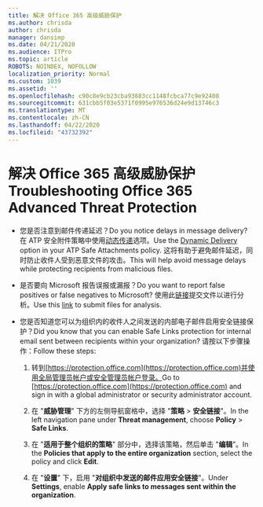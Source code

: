 ```yaml
---
title: 解决 Office 365 高级威胁保护
ms.author: chrisda
author: chrisda
manager: dansimp
ms.date: 04/21/2020
ms.audience: ITPro
ms.topic: article
ROBOTS: NOINDEX, NOFOLLOW
localization_priority: Normal
ms.custom: 1039
ms.assetid: ''
ms.openlocfilehash: c90c8e9cb23cba93883cc1148fcbca77c9e92408
ms.sourcegitcommit: 631cbb5f03e5371f0995e976536d24e9d13746c3
ms.translationtype: MT
ms.contentlocale: zh-CN
ms.lasthandoff: 04/22/2020
ms.locfileid: "43732392"
---
```

# <a name="troubleshooting-office-365-advanced-threat-protection"></a><span data-ttu-id="7aac7-102">解决 Office 365 高级威胁保护</span><span class="sxs-lookup"><span data-stu-id="7aac7-102">Troubleshooting Office 365 Advanced Threat Protection</span></span>

- <span data-ttu-id="7aac7-103">您是否注意到邮件传递延迟？</span><span class="sxs-lookup"><span data-stu-id="7aac7-103">Do you notice delays in message delivery?</span></span> <span data-ttu-id="7aac7-104">在 ATP 安全附件策略中使用[动态传递](https://docs.microsoft.com/office365/securitycompliance/dynamic-delivery-and-previewing)选项。</span><span class="sxs-lookup"><span data-stu-id="7aac7-104">Use the [Dynamic Delivery](https://docs.microsoft.com/office365/securitycompliance/dynamic-delivery-and-previewing) option in your ATP Safe Attachments policy.</span></span> <span data-ttu-id="7aac7-105">这将有助于避免邮件延迟，同时防止收件人受到恶意文件的攻击。</span><span class="sxs-lookup"><span data-stu-id="7aac7-105">This will help avoid message delays while protecting recipients from malicious files.</span></span>

- <span data-ttu-id="7aac7-106">是否要向 Microsoft 报告误报或漏报？</span><span class="sxs-lookup"><span data-stu-id="7aac7-106">Do you want to report false positives or false negatives to Microsoft?</span></span> <span data-ttu-id="7aac7-107">使用此[链接](https://www.microsoft.com/wdsi/filesubmission/)提交文件以进行分析。</span><span class="sxs-lookup"><span data-stu-id="7aac7-107">Use this [link](https://www.microsoft.com/wdsi/filesubmission/) to submit files for analysis.</span></span>

- <span data-ttu-id="7aac7-108">您是否知道您可以为组织内的收件人之间发送的内部电子邮件启用安全链接保护？</span><span class="sxs-lookup"><span data-stu-id="7aac7-108">Did you know that you can enable Safe Links protection for internal email sent between recipients within your organization?</span></span> <span data-ttu-id="7aac7-109">请按以下步骤操作：</span><span class="sxs-lookup"><span data-stu-id="7aac7-109">Follow these steps:</span></span>

  1. <span data-ttu-id="7aac7-110">转到[https://protection.office.com](https://protection.office.com)并使用全局管理员帐户或安全管理员帐户登录。</span><span class="sxs-lookup"><span data-stu-id="7aac7-110">Go to [https://protection.office.com](https://protection.office.com) and sign in with a global administrator or security administrator account.</span></span>

  2. <span data-ttu-id="7aac7-111">在 "**威胁管理**" 下方的左侧导航窗格中，选择 "**策略** \> **安全链接**"。</span><span class="sxs-lookup"><span data-stu-id="7aac7-111">In the left navigation pane under **Threat management**, choose **Policy** \> **Safe Links**.</span></span>

  3. <span data-ttu-id="7aac7-112">在 "**适用于整个组织的策略**" 部分中，选择该策略，然后单击 "**编辑**"。</span><span class="sxs-lookup"><span data-stu-id="7aac7-112">In the **Policies that apply to the entire organization** section, select the policy and click **Edit**.</span></span>

  4. <span data-ttu-id="7aac7-113">在 "**设置**" 下，启用 "**对组织中发送的邮件应用安全链接**"。</span><span class="sxs-lookup"><span data-stu-id="7aac7-113">Under **Settings**, enable **Apply safe links to messages sent within the organization**.</span></span>
